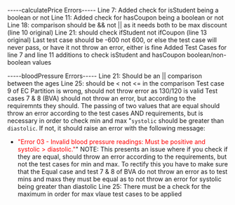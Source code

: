 -----calculatePrice Errors-----
Line 7: Added check for isStudent being a boolean or not
Line 11: Added check for hasCoupon being a boolean or not
Line 18: comparison should be && not || as it needs both to be max discount (line 10 original)
Line 21: should check ifStudent not ifCoupon (line 13 original)
Last test case should be -600 not 600, or else the test case will never pass, or have it not throw an error, either is fine
Added Test Cases for line 7 and line 11 additions to check isStudent and hasCoupon boolean/non-boolean values

-----bloodPressure Errors-----
Line 21: Should be an || comparison between the ages
Line 25: should be < not <= in the comparison
Test case 9 of EC Partition is wrong, should not throw error as 130/120 is valid
Test cases 7 & 8 (BVA) should not throw an error, but according to the requiremnts they should. The passing of two values that are equal should throw an error according to the test cases AND requirements, but is necessary in order to check min and max "`systolic` should be greater than `diastolic`. If not, it should raise an error with the following message:
  - <span style="color:red;">"Error 03 - Invalid blood pressure readings: Must be positive and systolic > diastolic."</span>"
  NOTE: This presents an issue where if you check if they are equal, should throw an error according to the requirements, but not the test cases for min and max. To rectify this you have to make sure that the Equal case and test 7 & 8 of BVA do not throw an error as to test mins and maxs they must be equal as to not throw an error for systolic being greater than diastolic
Line 25: There must be a check for the maximum in order for max vlaue test cases to be applied